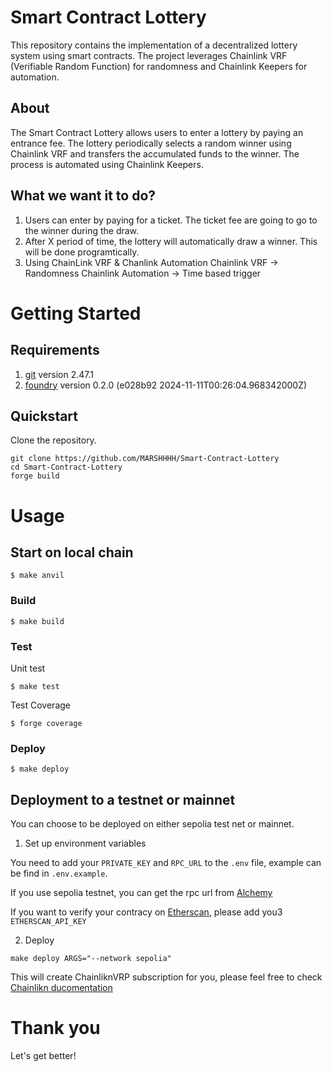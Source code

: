 # Smart Contract Lottery

This repository contains the implementation of a decentralized lottery system using smart contracts. The project leverages Chainlink VRF (Verifiable Random Function) for randomness and Chainlink Keepers for automation.

## About

The Smart Contract Lottery allows users to enter a lottery by paying an entrance fee. The lottery periodically selects a random winner using Chainlink VRF and transfers the accumulated funds to the winner. The process is automated using Chainlink Keepers.

## What we want it to do?

1. Users can enter by paying for a ticket.
    The ticket fee are going to go to the winner during the draw.
2. After X period of time, the lottery will automatically draw a winner.
    This will be done programtically.
3. Using ChainLink VRF & Chanlink Automation
    Chainlink VRF -> Randomness
    Chainlink Automation -> Time based trigger

# Getting Started

## Requirements

1. [git](https://git-scm.com/book/en/v2/Getting-Started-Installing-Git) version 2.47.1
2. [foundry](https://getfoundry.sh/) version 0.2.0 (e028b92 2024-11-11T00:26:04.968342000Z)


## Quickstart

Clone the repository.
```
git clone https://github.com/MARSHHHH/Smart-Contract-Lottery
cd Smart-Contract-Lottery
forge build
```

# Usage

## Start on local chain

```shell
$ make anvil
```

### Build

```shell
$ make build
```

### Test

Unit test

```shell
$ make test
```

Test Coverage
```shell
$ forge coverage
```

### Deploy

```shell
$ make deploy
```

## Deployment to a testnet or mainnet

You can choose to be deployed on either sepolia test net or mainnet.

1. Set up environment variables

You need to add your `PRIVATE_KEY` and `RPC_URL` to the `.env` file, example can be find in `.env.example`.

If you use sepolia testnet, you can get the rpc url from [Alchemy](https://dashboard.alchemy.com/)

If you want to verify your contracy on [Etherscan](https://etherscan.io/), please add you3 `ETHERSCAN_API_KEY`

2. Deploy

```
make deploy ARGS="--network sepolia"
```
This will create ChainliknVRP subscription for you, please feel free to check [Chainlikn ducomentation](https://docs.chain.link/chainlink-automation/compatible-contracts)

# Thank you

Let's get better!
